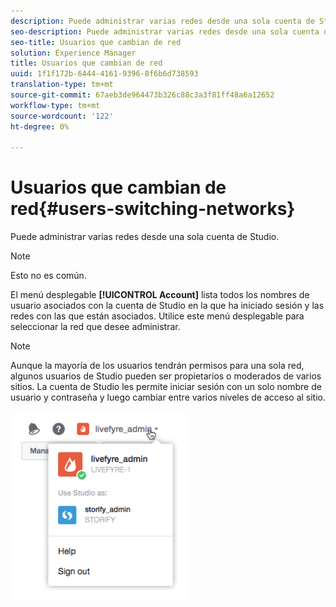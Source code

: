```yaml
---
description: Puede administrar varias redes desde una sola cuenta de Studio.
seo-description: Puede administrar varias redes desde una sola cuenta de Studio.
seo-title: Usuarios que cambian de red
solution: Experience Manager
title: Usuarios que cambian de red
uuid: 1f1f172b-6444-4161-9396-8f6b6d738593
translation-type: tm+mt
source-git-commit: 67aeb3de964473b326c88c3a3f81ff48a6a12652
workflow-type: tm+mt
source-wordcount: '122'
ht-degree: 0%

---
```



# Usuarios que cambian de red{#users-switching-networks}

Puede administrar varias redes desde una sola cuenta de Studio.

>[!NOTE]
>
>Esto no es común.

El menú desplegable **[!UICONTROL Account]** lista todos los nombres de usuario asociados con la cuenta de Studio en la que ha iniciado sesión y las redes con las que están asociados. Utilice este menú desplegable para seleccionar la red que desee administrar.

>[!NOTE]
>
>Aunque la mayoría de los usuarios tendrán permisos para una sola red, algunos usuarios de Studio pueden ser propietarios o moderados de varios sitios. La cuenta de Studio les permite iniciar sesión con un solo nombre de usuario y contraseña y luego cambiar entre varios niveles de acceso al sitio.

![](assets/UsersChangeAccount-285x300.png)

